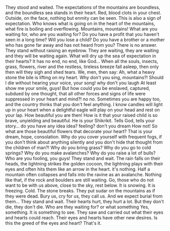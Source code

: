 They stood and waited. 
The expectations of the mountains are boundless, and the boundless sea stands in their heart. Red, blood clots in your chest. 
Outside, on the face, nothing but enmity can be seen.
This is also a sign of expectation. 
Who knows what is going on in the heart of the mountains, what fire is boiling and overflowing.
Mountains, mountains! 
What are you waiting for, who are you waiting for? 
Do you have a profit that you haven't seen in a long time? 
Will you lose a child? 
Do you have a brother or a mother who has gone far away and has not heard from you? 
There is no answer. 
They stand without raising an eyebrow. 
They are waiting, they are waiting and they will be waiting again. 
What will dry up the sea of ​​expectation in their hearts? 
It has no end, no end, like God...
When all the souls, insects, grass, flowers, river and the restless, tireless breeze fall asleep, then only then will they sigh and shed tears. 
We, men, then say: Ah, what a heavy stone the bile is lifting on my heart.
Why don't you sing, mountains?! 
Should I die without hearing your voice, your song! 
why don't you laugh 
At least show me your smile, guys! 
But how could you be enslaved, captured, subdued by one thought, that all other forces and signs of life were suppressed in your heart and mind?! 
no no. Sometimes you are happy too, and the country thinks that you don't feel anything. 
I know candles will light up in your heart when a delightful eagle will play on your head and rest on your lap. 
How beautiful you are then! 
How is it that your raised child is so brave, unyielding and beautiful. 
He is your Shikrikit. Tells God, tells your story…
do you have any idea idea? feeling? 
don't you dream 
How not! 
So what are those beautiful flowers that decorate your heart? 
That is your dream, hope, consolation. 
Why do you cover yourself with frequent fogs, if you don't think about anything silently and you don't hide that thought from the children of man?! 
Why do you bring grass? 
Why do you go to cold springs? 
Why do you make avalanches? 
Why do you raise a lot of bulls? 
Who are you fooling, you guys!
They stand and wait. 
The rain falls on their heads, the lightning strikes the golden cocoon, the lightning plays with their eyes and often hits them like an arrow in the heart. 
it's nothing. 
Half a mountain often collapses and falls into the ravine as an avalanche. 
Nothing like that, if the rock and boulders are still waiting. 
Go, those who do not want to be with us above, close to the sky, rest below.
It is snowing. 
It is freezing. 
Cold. 
The stone breaks. 
They put sudar on the mountains as if they were dead. 
Bury us, cry for us, they call us.
And we expect burial from them...
They stand and wait. 
Their hearts hurt, they hurt a lot. 
But they don't die, they don't die.
Who are they waiting for? 
or what something Yes, something. 
It is something to see. 
They saw and carried out what their eyes and hearts could reach. 
Their eyes and hearts have other new desires. 
Is this the greed of the eyes and heart? 
That's it.